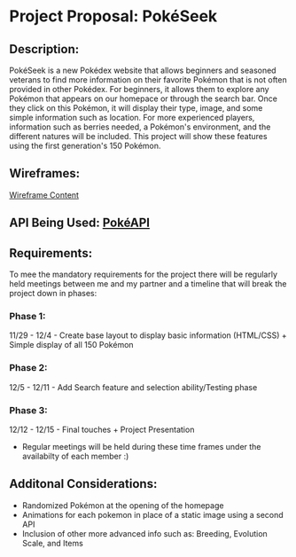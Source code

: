 # Project Proposal: PokéSeek
## Description:
PokéSeek is a new Pokédex website that allows beginners and seasoned veterans to find more information on their favorite Pokémon that is not often provided in other Pokédex. For beginners, it allows them to explore any Pokémon that appears on our homepace or through the search bar. Once they click on this Pokémon, it will display their type, image, and some simple information such as location. For more experienced players, information such as berries needed, a Pokémon's environment, and the different natures will be included. This project will show these features using the first generation's 150 Pokémon.

## Wireframes:
<a href="https://www.figma.com/file/zhlHmybwwZ6oVnql3n1rS5/Pokedex-Layout?node-id=0%3A1">Wireframe Content</a>


## API Being Used: [PokéAPI](https://pokeapi.co)

## Requirements:

To mee the mandatory requirements for the project there will be regularly held meetings between me and my partner and a timeline that will break the project down in phases:
### Phase 1: 
11/29 - 12/4 - Create base layout to display basic information (HTML/CSS) + Simple display of all 150 Pokémon
### Phase 2:
12/5 - 12/11 - Add Search feature and selection ability/Testing phase
### Phase 3:
12/12 - 12/15 - Final touches + Project Presentation

* Regular meetings will be held during these time frames under the availabilty of each member :)

## Additonal Considerations: 
* Randomized Pokémon at the opening of the homepage
* Animations for each pokemon in place of a static image using a second API
* Inclusion of other more advanced info such as: Breeding, Evolution Scale, and Items
